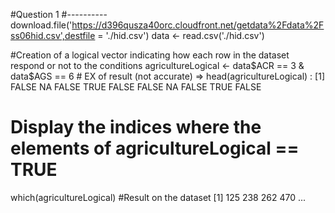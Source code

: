 #Question 1
#----------
download.file('https://d396qusza40orc.cloudfront.net/getdata%2Fdata%2Fss06hid.csv',destfile = './hid.csv')
data <- read.csv('./hid.csv')

#Creation of a logical vector indicating how each row in the dataset respond or not to the conditions
agricultureLogical <- data$ACR == 3 & data$AGS == 6
        # EX of result (not accurate) => head(agricultureLogical) : [1] FALSE  NA FALSE TRUE FALSE FALSE  NA FALSE TRUE FALSE

# Display the indices where the elements of agricultureLogical == TRUE
which(agricultureLogical)
        #Result on  the dataset   [1]  125  238  262  470 ...
